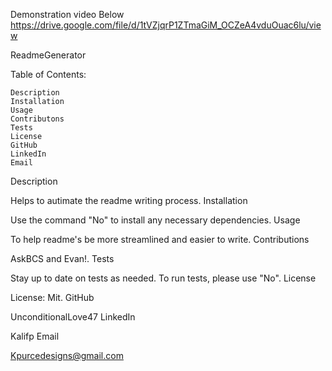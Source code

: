 Demonstration video Below https://drive.google.com/file/d/1tVZjqrP1ZTmaGiM_OCZeA4vduOuac6lu/view

ReadmeGenerator


Table of Contents:

    Description
    Installation
    Usage
    Contributons
    Tests
    License
    GitHub
    LinkedIn
    Email

Description

Helps to autimate the readme writing process.
Installation

Use the command "No" to install any necessary dependencies.
Usage

To help readme's be more streamlined and easier to write.
Contributions

AskBCS and Evan!.
Tests

Stay up to date on tests as needed. To run tests, please use "No".
License

License: Mit.
GitHub

UnconditionalLove47
LinkedIn

Kalifp
Email

Kpurcedesigns@gmail.com
